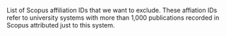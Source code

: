 List of Scopus affiliation IDs that we want to exclude.  These affiation IDs refer to university systems with more than 1,000 publications recorded in Scopus attributed just to this system.

